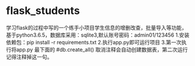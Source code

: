 # flask_students
学习flask的过程中写的一个练手小项目学生信息的增删改查，批量导入等功能，基于python3.6.5，数据库采用：sqlite3,默认账号密码：admin01/123456
1.安装依赖包：pip install -r requirements.txt
2.执行app.py即可运行项目
3.第一次执行将app.py 最下面的 #db.create_all()  取消注释会自动创建数据表，第二次运行记得注释掉这一句。
